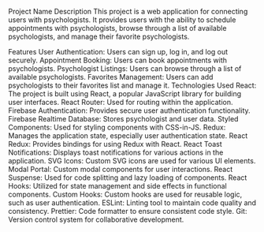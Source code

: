 Project Name
Description
This project is a web application for connecting users with psychologists. It provides users with the ability to schedule appointments with psychologists, browse through a list of available psychologists, and manage their favorite psychologists.

Features
User Authentication: Users can sign up, log in, and log out securely.
Appointment Booking: Users can book appointments with psychologists.
Psychologist Listings: Users can browse through a list of available psychologists.
Favorites Management: Users can add psychologists to their favorites list and manage it.
Technologies Used
React: The project is built using React, a popular JavaScript library for building user interfaces.
React Router: Used for routing within the application.
Firebase Authentication: Provides secure user authentication functionality.
Firebase Realtime Database: Stores psychologist and user data.
Styled Components: Used for styling components with CSS-in-JS.
Redux: Manages the application state, especially user authentication state.
React Redux: Provides bindings for using Redux with React.
React Toast Notifications: Displays toast notifications for various actions in the application.
SVG Icons: Custom SVG icons are used for various UI elements.
Modal Portal: Custom modal components for user interactions.
React Suspense: Used for code splitting and lazy loading of components.
React Hooks: Utilized for state management and side effects in functional components.
Custom Hooks: Custom hooks are used for reusable logic, such as user authentication.
ESLint: Linting tool to maintain code quality and consistency.
Prettier: Code formatter to ensure consistent code style.
Git: Version control system for collaborative development.
